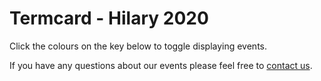 # Termcard - Hilary 2020

Click the colours on the key below to toggle displaying events.

If you have any questions about our events please feel free to [contact us](/contact).  

<Calendar styles='calendar.module.css' settings='calendar.json' start='12 January 2020' finish='14 March 2020' weeks='8' title="HT'19"/>